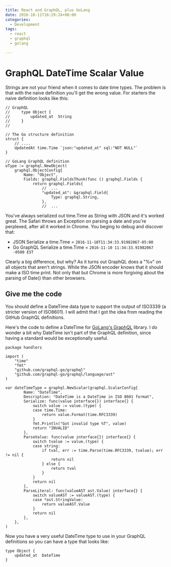 ```yaml
---
title: React and GraphQL, plus GoLang
date: 2016-10-11T16:29:24+00:00
categories:
  - Development
tags:
  - react
  - graphql
  - golang

---
```


# GraphQL DateTime Scalar Value

Strings are not your friend when it comes to date time types. The problem is that with the naive definition you'll get the wrong value. For starters the naive definition looks like this:

```
// GraphQL
//     type Object {
//         updated_at  String
//     }
//

// The Go structure definition
struct {
	// ....
	UpdatedAt time.Time `json:"updated_at" sql:"NOT NULL"`
}

// GoLang GraphQL definition
oType := graphql.NewObject(
    graphql.ObjectConfig{
        Name: "Object",
        Fields: graphql.FieldsThunk(func () graphql.Fields {
            return graphql.Fields{
			    //  ...
                "updated_at": &graphql.Field{
                    Type: graphql.String,
                },
				//  ...
```

You've always serialized out time.Time as String with JSON and it's worked great. The Safari throws an Exception on parsing a date and you're perplexed, after all it worked in Chrome. You beging to debug and discover that:

* JSON Serialize a time.Time = `2016-11-10T11:34:33.91982067-05:00`
* Go GraphQL Serialize a time.Time = `2016-11-10 11:34:33.91982067 -0500 EST`

Clearly a big difference, but why? As it turns out GraphQL does a "%v" on all objects that aren't strings. While the JSON encoder knows that it should make a ISO time print. Not only that but Chrome is more forgiving about the parsing of Date() than other browsers.

## Give me the code

You should define a DateTime data type to support the output of ISO3339 (a stricter version of ISO8601). I will admit that I got the idea from reading the GitHub GraphQL definitions. 

Here's the code to define a DateTime for [GoLang's GraphQL](https://github.com/graphql-go/graphql) library. I do wonder a bit why DateTime isn't part of the GraphQL definition, since having a standard would be exceptionally useful.

```
package handlers

import (
    "time"
    "fmt"
    "github.com/graphql-go/graphql"
    "github.com/graphql-go/graphql/language/ast"
)

var dateTimeType = graphql.NewScalar(graphql.ScalarConfig{
        Name: "DateTime",
        Description: "DateTime is a DateTime in ISO 8601 format",
        Serialize: func(value interface{}) interface{} {
            switch value := value.(type) {
            case time.Time:
                return value.Format(time.RFC3339)
            }
            fmt.Println("Got invalid type %T", value)
            return "INVALID"
        },
        ParseValue: func(value interface{}) interface{} {
            switch tvalue := value.(type) {
            case string:
                if tval, err := time.Parse(time.RFC3339, tvalue); err != nil {
                    return nil
                } else {
                    return tval
                }
            }
            return nil
        },
        ParseLiteral: func(valueAST ast.Value) interface{} {
            switch valueAST := valueAST.(type) {
            case *ast.StringValue:
                return valueAST.Value
            }
            return nil
        },
    },
)
```

Now you have a very useful DateTime type to use in your GraphQL definitions so you can have a type that looks like:

```
type Object {
	updated_at	DateTime
}
```

